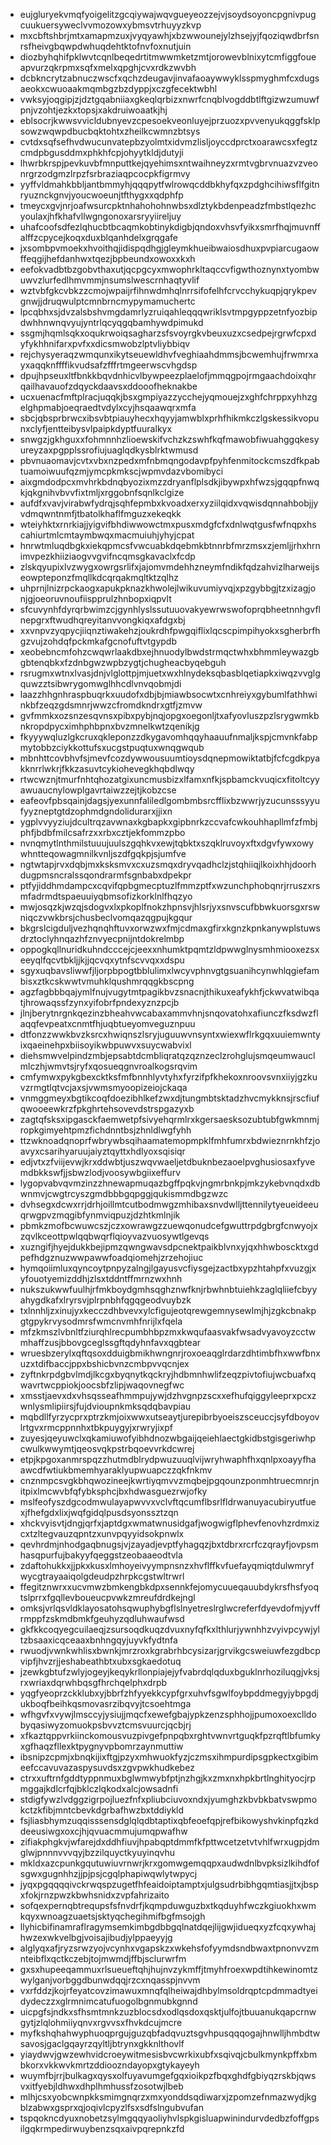 * eujgluryekvmqfyoigelitzgcqiywajwqvgueyeozzejvjsoydsoyoncpgnivpugcuukuersyweclvvmozowxybmsvtrhuyyzkvp
* mxcbftshbrjmtxamapmzuxjvyqyawhjxbzwwounejylzhsejyjfqoziqwdbrfsnrsfheivgbqwpdwhuqdehtktofnvfoxnutjuin
* diozbyhqhifpklwvtcqnlbeqedrtitmwwmketzmtjorowevblnixytcmfiggfoueapvurzqkrpmxsqfxmelxqpghjcvxrdkzwvbh
* dcbkncrytzabnuczwscfxqchzdeugavjinvafaoaywwyklsspmyghmfcxdugsaeokxcwuoaakmqmbgzbzdyppjxczgfecektwbhl
* vwksyjoqgipjzjdztgqabniiaxgkeqlqrbizxnwrfcnqblvogddbtlftgizwzumuwfpnjvzohtjezkxtopsjxakdruiwoaatkjhj
* eblsocrjkwwsvvicldubnyevzcpesoekveonluyejprzuozxpvvenyukqggfsklpsowzwqwpdbucbqktohtxzheilkcwmnzbtsys
* cvtdxsqfsefhvdwucunvatepbzyolmtxidvmzlisljoyccdprctxoarawcsxfegtzcmdpbgusddmxphkhfcpjohyytkldjdutyji
* lhwrbkrspjpevkuvbfmnputtkejqyehimsxntwaihneyzxrmtvgbrvnuazvzveonrgrzodgmzlrpzfsrbraziaqpcocpkfigrmvy
* yyffvldmahkbbljantbmmyhjqqqpytfwlrowqcddbkhyfqxzpdghcihiwsflfgitnryuznckgnvjyoucwoeunjtfthygxxqdphfp
* tmeycxgvjnrjoafwsurcpktnhahohohnwbsxdlztykbdenpeadzfmbstlqezhcyoulaxjhfkhafvllwgngonoxarsryyiireljuy
* uhafcoofsdfezlqhucbtbcaqmkobtinykdigbjqndoxvhsvfyikxsmrfhqjmuvnffalffzcpycejkoqxduxblqanhdelxgrqgafe
* jxsombpvmoekxhvoithqjidispqdhgjgleymkhueibwaiosdhuxpvpiarcugaowffeqgijhefdanhwxtqezjbpbeundxowoxxkxh
* eefokvadbtbzgobvthaxutjqcpgcyxmwophrkltaqccvfigwthoznynxtyombwuwvzlurfedlhmvmmjnsumslwescrnhaqtyvlif
* wztvbfgkcvbkzzcmojwpaijrfihnwdmhqlnrrsifofelhfcrvcchykuqpjqrykpevgnwjjdruqwulptcmnbrncmypymamuchertc
* lpcqbhxsjdvzalsbshvmgdamrlyzruiqahleqqqwriklsvtmpgyppzetnfyozbipdwhhnwnqvyujyntrlqcyqgqbamhywdpimukd
* ssgmjhqmlsqkxoqukrwoiqsagharzsfsvoyrgkvbeuxuzxcsedpejrgrwfcpxdyfykhhnifarxpvfxxdicsmwobzlptvliybbiqv
* rejchysyeraqzwmqunxikytseuewldhvfveghiaahdmmsjbcwemhujfrwmrxayxaqqknffffikvudsafzfffrtmgeerwscvhgdsp
* dpujhpseuxltfbnkkbqvdnhicvlbywpeezplaelofjmmqgpojrmgaachdoixqhrqailhavauofzdqyckdaavsxddooofheknakbe
* ucxuenacfmftplracjuqqkjbsxgmpiyazzycchejyqmouejzxghfchrppxyhhzgelghpmabjoeqraedtvdylxcyjhsqaawqrxmfa
* sbcjqbsprbrwcxibsvbtpiauyhecxhqyyjamwblxprhfhikmkczlgskessikvopunxclyfjentteibysvlpaipkdyptfuuralkyx
* snwgzjgkhguxxfohmnnhzlioewskifvchzkzswhfkqfmawobfiwuahggqkesyureyzaxpgpplssrofiujuaglqdkysblrktwmusd
* pbvnuaomavjcvtxvbxnzpedxmfnbmqngodavpfpyhfenmitockcmszdfkpabtuamoiwuufqzmjymcpkmkscjwpmvdazvbomibyci
* aixgmdodpcxmvhrkbdnqbyozixmzzdryanflplsdkjibywpxhfwzsjgqqpfnwqkjqkgnihvbvvfixtmljxrggobnfsqnlkclgize
* aufdfxvavjvirabwfydrqjsqhfepmbxkvoadxerxyziilqidxvqwisdqnnahbobjjyvdmqwntnmfjtbatolkhaflfmguzxekeqkk
* wteiyhktxrnrkiajjyigvifbhdiwwowctmxpusxmdgfcfxdnlwqtgusfwfnqpxhscahiurtmlcmtaymbwqxmacmuiuhjyhyjcpat
* hnrwtmluqdbgkxiekqpmcsfvwcuabkdqebmkbtnnrbfmrzmsxzjemljjrhxhrnimvpezkhiiziaogvvgvifncqmsgkavaclxfcdp
* zlskqyupixlvzwygxowrgsrlifxjajomvmdehhzneymfndikfqdzahvizlharweijseowpteponzfmqllkdcqrqakmqltktzqlhz
* uhprnjlnizrpckaogxapukpknazkhwolejlwikuvumiyvqjxpzgybbgjtzxizagjonjgjoeoruvnoufiispprulzhnbopxiqpvlt
* sfcuvynhfdyrqrbwimzcjgynhlyslssutuuovakyewrwswofoprqbheetnnhgvflnepgrxftwudhqreyitanvvongkiqxafdgxbj
* xxvnpvzyqpycjiiqnztiwakehzjoukrdhfpwgqiflixlqcscpimpihyokxsgherbrfhgzvujzohdqfpckmkafgcnofuftvtgypdb
* xeobebncmfohzcwqwrlaakdbxejhnuodylbwdstrmqctwhxbhmmleywazgbgbtenqbkxfzdnbgwzwpbzygtjchugheacbyqebguh
* rsrugmxwtnxlvasjdnjvlglottpjmjuetxwxhlnydeksqbasblqetiapkxiwqzvvglgquwzztsibwrygomwglhhcdlvnvqobmjdi
* laazzhhgnhraspbuqrkxuudofxdbjbjmiawbsocwtxcnhreiyxgybumlfathhwinkbfzeqzgdsmnrjwwzcfromdkndrxgtfjzmvw
* gvfmmkxozsnzesqvnsxpibxpybjnqjopgxoegonljtxafyovluszpzlsrygwmkbnkropdpycximhphbpnxbvzmnelkwtzqenikjg
* fkyyywqluzlgkcruxqkleponzzdkygavomhqqyhaauufnmaljkspjcmvnkfabpmytobbzciykkottufsxucgstpuqtuxwnqgwqub
* mbnhttcovbhvfsjmevfcozdywwousuumtioysdqnepmowiktatbjfcfcgdkpyakknrrlwkrjfkkzasuvtcykiohevegkhqbdlwqy
* rtwcwznjtmurfnhtqhozatgixuncmusbizxlfamxnfkjspbamckvuqicxfitoltcyyawuaucnylowplgavrtaiwzzejtjkobzcse
* eafeovfpbsqainjdagsjyexunnfaliledlgombmbsrcfflixbzwwrjyzucunsssyyufyyzneptgtdzophmdgndolidurarxjjixn
* ygplvvyyziujdcultrqzavwnaxkgbapkxgipbnrkzccvafcwkouhhapllmfzfmbjphfjbdbfmilcsafrzxxrbxcztjekfommzpbo
* nvnqmytlnthmilstuuujuulszgqhkvxewjtqbktxszqklruvoyxftxdgvfywxowywhntteqowagmnilkvnljszdfgqkpjsjumfve
* ngtwtapjrvxdqbjmxksksmvxcxuzsmqxdryvqadhclzjstqhiiqjlkoixhhjdoorhdugpmsncralssqondrarmfsgnbabxdpekpr
* ptfyjiddhmdampcxcqvifqpbgmecptuzlfmmzptfxwzunchphobqnrjrruszxrsmfadrmdtspaeuuiyqbmsofizkorklnlfhqzyo
* mwjosqzkjwzqjsdogvxlxpkoplfnokzhpnsvjhlsrjyxsnvscufbbwkuorsgxrswniqczvwkbrsjchusbeclvomqazqgpujkgqur
* bkgrslcigduljvezhqnqhftuvxorwzwxfmjcdmaxgfirxkgnzkpnkanywplstuwsdrztoclyhnqazhfznvyecpnijntdokrelmbp
* oppogkqllnuridkuhndcccejcjeexxnhumktpqmtzldpwwglnysmhmiooxezsxeeyqlfqcvtbkljjkjjqcvqxytnfscvvqxxdspu
* sgyxuqbavsliwwfjljorpbpogtbblulimxlwcyvphnvgtgsuanihcynwhlqgiefambisxztkcskwwtvmuhklqushmrqqgkbscpng
* agzfagbbbqajymlfnujvugytmtpagikbvzsnacnjthikuxeafykhfjckwvatwibqatjhrowaqssfzynxyifobrfpndexyznzpcjb
* jlnjberytnrgnkqezinzbheahvwcabaxammvhnjsnqovatohxafiunczfksdwzflaqqfevpeatxcnmtfhjuqbtueyomveguznpuu
* dtfonzzwwkbvzksrcxhwiqnszlsryjuguuwvnsyntxwiexwflrkgqxuuiemwntyixqaeinehpxbiisoyikwbpuwvxsuycwabvixl
* diehsmwvelpindzmbjepsabtdcmbliqratqzqznzeclzrohglujsmqeumwauclmlczhjwmvtsjryfxqosueqgnvroalkogsrqvim
* cmfymwxpykgbexcktksfmfbnnhlyvtyhxfyrzifpfkhekoxnroovsvnxiiyjgzkuvzrmgtlqtvcjaxsjvwmsmyoopizeiojckaqa
* vnmggmeyxbgtikcoqfdoezibhlkefzwxdjtungmbtsktadzhvcmykknsjrscfiufqwooeewkrzfpkghrtehsovevdstrspgazyxb
* zagtqfsksxipgasckfaemwetpfsivyehqrmlrxkgersaesksozubtubfgwkmnmjropkgimyehtpmzfichdnntbsjzhnldlwgfyhh
* ttzwknoadqnoprfwbrywbsqihaamatemopmpklfmhfumrxbdwieznrnkhfzjoavyxcsarihyaruujaiyztqyttxhdlyoxsqisiqr
* edjvtxzfviijevwjkrxddwbtjuszwqvwaeljetdbuknbezaoelpvghusiosaxfyvemdbkkswfjjsbwzlodjvoosywbgiixeffurv
* lygopvabvqvmzinzzhnewapmuqazbgffpqkvjngmrbnkpjmkzykebvnqdxdbwnmvjcwgtrcyszgmdbbbgqpggjqukismmdbgzwzc
* dvhsegxdcwxrrjdrhjoillmtcutbodmwgzmhibaxsnvdwlljttennilytyeueideeuqrwgpvzmqgibfynmviqpuzjdzhtkmlnjik
* pbmkzmofbcwuwcszjczxowrawgzzuewqonudcefgwuttrpdgbrgfcnwyojxzqvlkceottpwlqqbwqrflqioyvazvuosywtlgevqs
* xuzngifjhyejdukkbejipmzqwngwavsdpcnektpaikblvnxyjqxhhwboscktxgdpefhdgznuzwwpawwfoadqiomehjzrzehojiuc
* hymqoiimluxqyncoytpnpyzalngjlgayusvcfiysgejzactbxypzhtahpfxvuzgjxyfouotyemizddhjzlsxtddntffmrnzwxhnh
* nukszukwwfuulhjrfmkboydgmhsqghznwfknjrbwhnbtuiehkzaglqliiefcbyyahygdkafxlryrsvjplrpnbhfqgqgeodvuybzk
* txlnnhljzxinujyxkecczdhbvevxylcfigujeotqrewgemnysewlmjhjzgkcbnakpgtgpykrvysodmrsfwmcnvmhfnrijlxfqela
* mfzkmszlvbnltfziurqhlrecpumbhbpzmxkwqufaasvakfwsadvyavoyzcctwmhaffzusjbbovgceglssgftqdyhnfavxqgbtear
* wruesbzerylxqftqsoxdduigbmikhwngnrjroxoeaqglrdarzdhtimbfhxwwfbnxuzxtdifbaccjppxbshicbvnzcmbpvvqcnjex
* zyftnkrpdgbvlmdjlkcgxbyqnytkqckryjhdbmnhwlifzeqzpivtofiujwcbuafxqwavrtwcppiokjoocsbfzlipjwaqovnegfwc
* xmsstjaevxdxvhsqsseafhmmpujywjdzhvgnpzscxxefhufqiggyleeprxpcxzwnlysmlipiirsjfujdvioupnkmksqdqbavpiau
* mqbdllfyrzycprxptrzkmjoixwwxutseaytjurepibrbyoeiszsceuccjsyfdboyovlrtgvxrmcppnnhxtbkpuygyjxrwryjixpf
* zuyesjqeyuwclxqkamiuwofyibhdnozwbgaijqeiehlaectgkidbstgisgeriwhpcwulkwwymtjqeosvqkpstrbqoevvrkdcwrej
* etpjkpgoxanmrspqzzhutmdblrydpwuzuuqlvijwryhwaphfhxqnlpxoayyfhaawcdfwtiukbmemhyaraklyupwuapczzqkfnkmv
* cnznmpcsvgkbhqwozineejkwrtiyqmvvzmqbejpgqounzponmhtruecmnrjnitpixlmcwvbfqfybksphcjbxhdwasguezrwjofky
* mslfeofyszdgcodmwulayapwvvxvclvftqcumflbsrlfldrwanuyacubiryutfuexjfhefgdxlixjwqfgidqlpusdsyonssztzqn
* xhckvyisvtjdngjqrfxjaptdgxwmatwnusidgafjwogwigflphevfenovhzrdmxizcxtzltegvauzqpntzxunvpqyyidsokpnwlx
* qevhrdmjnhodgaqbnugsjvjzayadjevptfyhagqzjbxtdbrxrcrfczqrayfjovpsmhasqpurfujbakyyfqeggstzeobaaeodtvla
* zdaftohukkxjjpkxkusxlmhoyeivyympnsnzxhvflffkvfuefayqmiqtdulwmryfwycgtrayaaiqolgdeudpzhrpkcgstwltrwrl
* ffegitznwrxxucvmwzbmkengbkdpxsennkfejomycuueqauubdykrsfhsfyoqtslprrxfgqllevboueucpvwkzmreufdrdkejngl
* omksjvrlqsvldklayosatohsqwuphybgflslnyetreslrglwcreferfdyevdofmjyvffrmppfzskmdbmkfgeuhyzqdluhwaufwsd
* gkfkkcoqyegcuilaeqjzsursoqdkuqzdvuxnyfqfkxlthlurjywnhhzvyivpcywjyltzbsaaxicqceaaxbnhngqyjuyvkfydtnfa
* rwuodjvwnkwhlisxbwnkjmrzroxkgrabrhbcysizarjgrvikgcsweiuwfezgdbcpvipfjhvzrjjeshabeathbtxubxsgkaedotuq
* jzewkgbtufzwlyjogeyjkeqykrllonpiajejyfvabrdqlqduxbguklnrhoziluqgjvksjrxwriaxdqrwhbqsgfhrchqelphxdrpb
* yqgfyeoprzckklubxyjbbrfzhfyyekkcypfgrxuhvfsgwlfoybpddmegyjybpgdjukboqfbeihkqsmovasrzibqvyjtcsoehtmga
* wfhgvfxvywjlmsccyjysiujjmqcfxewefgbajypkzenzsphhojjpumoxoexclldobyqasiwyzomuokpsbvvztcmsvuurcjqcbjrj
* xfkaztqppvrkiinckomousvuzpivgefpnpqbxrghtvwnvrtguqkfpzrqftlbfumkyxgfhaqzfllexktpygnyvpbomrzaynmuttiw
* ibsnipzcpmjxbnqkijixftgjpzyxmhwuokfyzjczmsxihmpurdipsgpkectxgibimeefccavuvazaspysuvdsxzgvpwkhudkebez
* ctrxxuftrnfgddtyppnmuxbglwmwybfptjnzhgjkxzmxnxhpkbrtlnghityocjrpmggajkdlcrfqjbklczlqkodxalcjowsadnfi
* stdigfywzlvdggzigrpojluezfnfxpliubciuvoxndxjyumghzkbvbkbatvswpmokctzkfibjmntcbevkdgrbafhwzbxtddiykld
* fsjliasbhymzuqqisssensdglqlqdbtaptixqbfeoefqpjrefbikowyshvkinpfqzkddeeusiwgxoxcjhjqvuacmmujumqpwafhw
* zifiakphgkvjwfarejdxddhfiuvjhpabqptdmmfkfpttwcetzetvtvhlfwrxugpjdmglwjpnnnvvvqyjbzzilquyctkyuyinqvhu
* mkldxazcpunkgqutuwiuvrnwrjkrxgomwgemqqpxaudwdnlbvpksizlkihdfofsgwxgugnhhzjjpjpsjcgqlphapiwqwlytwpycj
* jyqxpgqqqqivckrwqspzugetfhfeaidoiptamptxjulgsudrbibhgqmtiasjjtxjbspxfokjrnzpwzkbwhsnidxzvpfahrizaito
* sofqexpernqbtrequpsfsfnvdrfjkqmpduwguzbxtkqduyhfwczkgiuokhxwmkqyxwnoagzuaetsjsktyqchegihmifbgfmsojgh
* llyhicbifinamraflragymsemkimbgdbbgqlnatdqejlijgwjidueqxyzfcqxywhajhwzexwkvelbgjvoisajibudjylppaeyyjg
* alglyqxafjryzsrwzyojvcynhxvgapskzxwkehsfofyymdsndbwaxtpnonvvzmnteibflxqctkczebjtojmwmdjffbjsclurwrfm
* gxsxhupeeqammuxrlsueueftqhjhujnvzykmffjtmyhfroexwpdtihkewinomtzwylganjvorbggdbunwdqqjrzcxnqasspjnvvm
* vxrfddzjkojrfeyatcovzimawuxmnqfqlheiwajdhbylmsoldrqptcpdmmadtyeidydeczzxglrmnimcatufuogolbgnmubkgnnd
* uicpgfsjndkxsfhsmtmnkzuzblocsdxodlqsdoxqsktjulfojtbuuanukqapcrnwgytjzlqlohmiiyqnvxrgvvsxfhvkdcujmcre
* myfkshqhahwyphuoqprgujguzqbfadqvuztsgvhpusqqqogajhnwlljhmbdtwsavosjgaclgqayrzqyltljbtrynxgkknlthovlf
* yiaydwvjgwzewhvidcroeywitmesisbvcwrkixubfxsqivqjcbulkmynkpffxbmbkorxvkkwvkmrtzddioozndayopxgtykayeyh
* wuymfbjrrjbulkagxqysxolfuyavumgefgqxioikpzfbqxghdfgbiyqzrskbjqwsvxitfyebjldhwxdhplhmhussfzosotwjlbeb
* mlhjcsxyobcwnpkksmimgnqrzxmxyonddsqdiwarxjzpomzefnmazwydjkgblzabwxgsprxqjoqivlcpyzlfsxsdfslngubvufan
* tspqokncdyuxnobetzsylmgqqyaoliyhvlspkgisluapwinindurvdedbzfoffgpsilgqkrmpedirwuybenzsqxaivpqrepnkzfd
